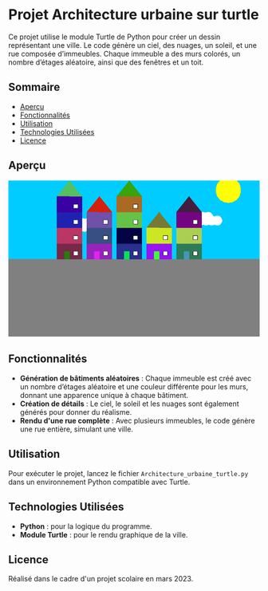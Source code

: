 # Projet Architecture urbaine sur turtle

Ce projet utilise le module Turtle de Python pour créer un dessin représentant une ville. Le code génère un ciel, des nuages, un soleil, et une rue composée d’immeubles. Chaque immeuble a des murs colorés, un nombre d’étages aléatoire, ainsi que des fenêtres et un toit.

## Sommaire
- [Aperçu](#aperçu)
- [Fonctionnalités](#fonctionnalités)
- [Utilisation](#utilisation)
- [Technologies Utilisées](#technologies-utilisées)
- [Licence](#licence)


## Aperçu

![image de la ville](ville.png)

## Fonctionnalités

- **Génération de bâtiments aléatoires** : Chaque immeuble est créé avec un nombre d’étages aléatoire et une couleur différente pour les murs, donnant une apparence unique à chaque bâtiment.
- **Création de détails** : Le ciel, le soleil et les nuages sont également générés pour donner du réalisme.
- **Rendu d'une rue complète** : Avec plusieurs immeubles, le code génère une rue entière, simulant une  ville.


## Utilisation

Pour exécuter le projet, lancez le fichier `Architecture_urbaine_turtle.py` dans un environnement Python compatible avec Turtle.



## Technologies Utilisées

- **Python** : pour la logique du programme.
- **Module Turtle** : pour le rendu graphique de la ville.

## Licence

Réalisé dans le cadre d'un projet scolaire en mars 2023.
